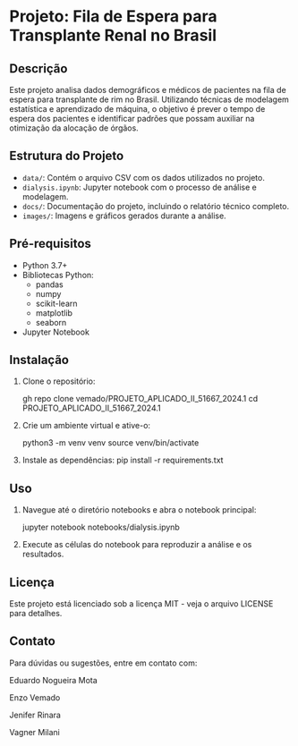 # Projeto: Fila de Espera para Transplante Renal no Brasil

## Descrição

Este projeto analisa dados demográficos e médicos de pacientes na fila de espera para transplante de rim no Brasil. Utilizando técnicas de modelagem estatística e aprendizado de máquina, o objetivo é prever o tempo de espera dos pacientes e identificar padrões que possam auxiliar na otimização da alocação de órgãos.

## Estrutura do Projeto

- `data/`: Contém o arquivo CSV com os dados utilizados no projeto.
- `dialysis.ipynb`: Jupyter notebook com o processo de análise e modelagem.
- `docs/`: Documentação do projeto, incluindo o relatório técnico completo.
- `images/`: Imagens e gráficos gerados durante a análise.

## Pré-requisitos

- Python 3.7+
- Bibliotecas Python:
  - pandas
  - numpy
  - scikit-learn
  - matplotlib
  - seaborn
- Jupyter Notebook

## Instalação

1. Clone o repositório:

   gh repo clone vemado/PROJETO_APLICADO_II_51667_2024.1
   cd PROJETO_APLICADO_II_51667_2024.1

2. Crie um ambiente virtual e ative-o:

    python3 -m venv venv
    source venv/bin/activate

3. Instale as dependências:
    pip install -r requirements.txt

## Uso

1. Navegue até o diretório notebooks e abra o notebook principal:

    jupyter notebook notebooks/dialysis.ipynb

2. Execute as células do notebook para reproduzir a análise e os resultados.

## Licença

Este projeto está licenciado sob a licença MIT - veja o arquivo LICENSE para detalhes.

## Contato

Para dúvidas ou sugestões, entre em contato com:

Eduardo Nogueira Mota

Enzo Vemado

Jenifer Rinara

Vagner Milani
